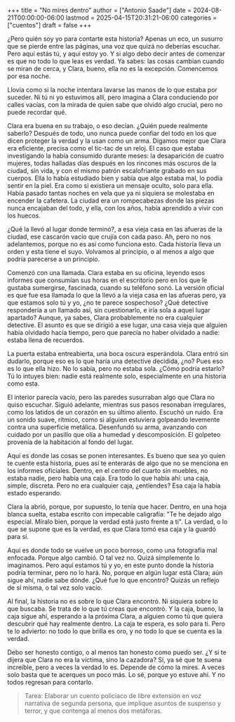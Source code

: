 +++
title = "No mires dentro"
author = ["Antonio Saade"]
date = 2024-08-21T00:00:00-06:00
lastmod = 2025-04-15T20:31:21-06:00
categories = ["cuentos"]
draft = false
+++

¿Pero quién soy yo para contarte esta historia? Apenas un eco, un susurro que se pierde entre las páginas, una voz que quizá no deberías escuchar. Pero aquí estás tú, y aquí estoy yo. Y si algo debo decir antes de comenzar es que no todo lo que leas es verdad. Ya sabes: las cosas cambian cuando se miran de cerca, y Clara, bueno, ella no es la excepción. Comencemos por esa noche.

Llovía como si la noche intentara lavarse las manos de lo que estaba por suceder. Ni tú ni yo estuvimos allí, pero imagina a Clara conduciendo por calles vacías, con la mirada de quien sabe que olvidó algo crucial, pero no puede recordar qué.

Clara era buena en su trabajo, o eso decían. ¿Quién puede realmente saberlo? Después de todo, uno nunca puede confiar del todo en los que dicen proteger la verdad y la usan como un arma. Digamos mejor que Clara era eficiente, precisa como el tic-tac de un reloj. El caso que estaba investigando la había consumido durante meses: la desaparición de cuatro mujeres, todas halladas días después en los rincones más oscuros de la ciudad, sin vida, y con el mismo patrón escalofriante grabado en sus cuerpos. Ella lo había estudiado bien y sabía que algo estaba mal, lo podía sentir en la piel. Era como si existiera un mensaje oculto, solo para ella. Había pasado tantas noches en vela que ya ni siquiera se molestaba en encender la cafetera. La ciudad era un rompecabezas donde las piezas nunca encajaban del todo, y ella, con los años, había aprendido a vivir con los huecos.

¿Qué la llevó al lugar donde terminó?, a esa vieja casa en las afueras de la ciudad, ese cascarón vacío que crujía con cada paso. Ah, pero no nos adelantemos, porque no es así como funciona esto. Cada historia lleva un orden y esta tiene el suyo. Volvamos al principio, o al menos a algo que podría parecerse a un principio.

Comenzó con una llamada. Clara estaba en su oficina, leyendo esos informes que consumían sus horas en el escritorio pero en los que le gustaba sumergirse, fascinada, cuando su teléfono sonó. La versión oficial es que fue esa llamada lo que la llevó a la vieja casa en las afueras pero, ya que estamos solo tú y yo, ¿no te parece sospechoso? ¿Qué detective respondería a un llamado así, sin cuestionarlo, e iría sola a aquel lugar apartado? Aunque, ya sabes, Clara probablemente no era cualquier detective. El asunto es que se dirigió a ese lugar, una casa vieja que alguien había olvidado hacía tiempo, pero que parecía no haber olvidado a nadie: estaba llena de recuerdos.

La puerta estaba entreabierta, una boca oscura esperándola. Clara entró sin dudarlo, porque eso es lo que haría una detective decidida, ¿no? Pues eso es lo que ella hizo. No lo sabía, pero no estaba sola. ¿Cómo podría estarlo? Tú lo intuyes bien: nadie está realmente solo, especialmente en una historia como esta.

El interior parecía vacío, pero las paredes susurraban algo que Clara no quiso escuchar. Siguió adelante, mientras sus pasos resonaban irregulares, como los latidos de un corazón en su último aliento. Escuchó un ruido. Era un sonido suave, rítmico, como si alguien estuviera golpeando levemente contra una superficie metálica. Desenfundó su arma, avanzando con cuidado por un pasillo que olía a humedad y descomposición. El golpeteo provenía de la habitación al fondo del lugar.

Aquí es donde las cosas se ponen interesantes. Es bueno que sea yo quien te cuente esta historia, pues así te enterarás de algo que no se menciona en los informes oficiales. Dentro, en el centro del cuarto sin muebles, no estaba nadie, pero había una caja. Era todo lo que había ahí: una caja, simple, discreta. Pero no era cualquier caja, ¿entiendes? Esa caja la había estado esperando.

Clara la abrió, porque, por supuesto, lo tenía que hacer. Dentro, en una hoja blanca suelta, estaba escrito con impecable caligrafía: "Te he dejado algo especial. Míralo bien, porque la verdad está justo frente a ti". La verdad, o lo que se supone que es la verdad, es que Clara tomó esa caja y la guardó para sí.

Aquí es donde todo se vuelve un poco borroso, como una fotografía mal enfocada. Porque algo cambió. O tal vez no. Quizá simplemente lo imaginamos. Pero aquí estamos tú y yo, en este punto donde la historia podría terminar, pero no lo hará. No, porque en algún lugar está Clara; aún sigue ahí, nadie sabe dónde. ¿Qué fue lo que encontró? Quizás un reflejo de sí misma, o tal vez solo vacío.

Al final, la historia no es sobre lo que Clara encontró. Ni siquiera sobre lo que buscaba. Se trata de lo que tú creas que encontró. Y la caja, bueno, la caja sigue ahí, esperando a la próxima Clara, a alguien como tú que quiera descubrir qué hay realmente dentro. La caja te espera, es solo para ti. Pero te lo advierto: no todo lo que brilla es oro, y no todo lo que se cuenta es la verdad.

Debo ser honesto contigo, o al menos tan honesto como puedo ser. ¿Y si te dijera que Clara no era la víctima, sino la cazadora? Sí, ya sé que te suena increíble, pero a veces la verdad lo es. Depende de cómo la mires. A veces solo basta que te acerques un poco más. Lo sé, porque yo estuve ahí. Y no todos regresan para contarlo.

> Tarea: Elaborar un cuento policiaco de libre extensión en voz narrativa de segunda persona, que implique asuntos de suspenso y terror, y que contenga al menos dos metáforas.
